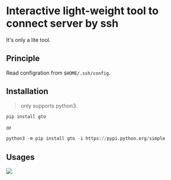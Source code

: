 # Interactive light-weight tool to connect server by ssh

It's only a lite tool.

## Principle
Read configration from `$HOME/.ssh/config`.

## Installation
> only supports python3.

```python
pip install gto
```
or  
```python
python3 -m pip install gto -i https://pypi.python.org/simple
```

## Usages
![](https://gitee.com/echohiyang/markdown-images/raw/master/2020-03-20-%E4%BC%81%E4%B8%9A%E5%BE%AE%E4%BF%A1%E6%88%AA%E5%9B%BE_2fd0c5f3-e7d8-4346-825c-b7b05929f1e7.png)
